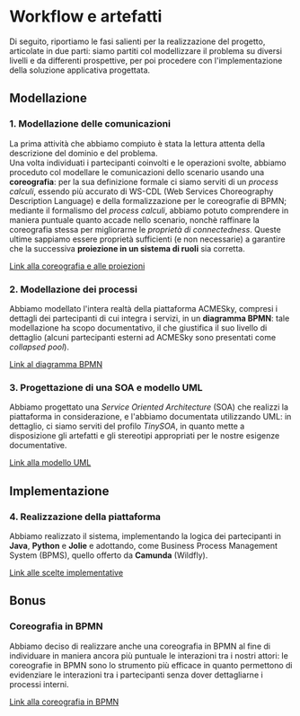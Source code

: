 # Workflow e artefatti
Di seguito, riportiamo le fasi salienti per la realizzazione del progetto, articolate in due parti: siamo partiti col modellizzare il problema su diversi livelli e da differenti prospettive, per poi procedere con l'implementazione della soluzione applicativa progettata.

## Modellazione

### 1. Modellazione delle comunicazioni
La prima attività che abbiamo compiuto è stata la lettura attenta della descrizione del dominio e del problema.<br>
Una volta individuati i partecipanti coinvolti e le operazioni svolte, abbiamo proceduto col modellare le comunicazioni dello scenario usando una **coreografia**: per la sua definizione formale ci siamo serviti di un *process calculi*, essendo più accurato di WS-CDL (Web Services Choreography Description Language) e della formalizzazione per le coreografie di BPMN; mediante il formalismo del *process calculi*, abbiamo potuto comprendere in maniera puntuale quanto accade nello scenario, nonchè raffinare la coreografia stessa per migliorarne le *proprietà di connectedness*. Queste ultime sappiamo essere proprietà sufficienti (e non necessarie) a garantire che la successiva **proiezione in un sistema di ruoli** sia corretta.

[Link alla coreografia e alle proiezioni](./3-coreografia.md "Clicca per andare agli artefatti corrispondenti")

### 2. Modellazione dei processi
Abbiamo modellato l'intera realtà della piattaforma ACMESky, compresi i dettagli dei partecipanti di cui integra i servizi, in un **diagramma BPMN**: tale modellazione ha scopo documentativo, il che giustifica il suo livello di dettaglio (alcuni partecipanti esterni ad ACMESky sono presentati come *collapsed pool*).

[Link al diagramma BPMN](4-diagramma-BPMN.md "Clicca per andare all'artefatto corrispondente")

### 3. Progettazione di una SOA e modello UML
Abbiamo progettato una *Service Oriented Architecture* (SOA) che realizzi la piattaforma in considerazione, e l'abbiamo documentata utilizzando UML: in dettaglio, ci siamo serviti del profilo *TinySOA*, in quanto mette a disposizione gli artefatti e gli stereotipi appropriati per le nostre esigenze documentative.

[Link alla modello UML](5-modello-UML.md "Clicca per andare all'artefatto corrispondente")

## Implementazione

### 4. Realizzazione della piattaforma
Abbiamo realizzato il sistema, implementando la logica dei partecipanti in **Java**, **Python** e **Jolie** e adottando, come Business Process Management System (BPMS), quello offerto da **Camunda** (Wildfly).

[Link alle scelte implementative](6-implementazione.md "Clicca per andare alla documentazione corrispondente")

## Bonus

### Coreografia in BPMN
Abbiamo deciso di realizzare anche una coreografia in BPMN al fine di individuare in maniera ancora più puntuale le interazioni tra i nostri attori: le coreografie in BPMN sono lo strumento più efficace in quanto permettono di evidenziare le interazioni tra i partecipanti senza dover dettagliarne i processi interni.
 
[Link alla coreografia in BPMN](7-coreografiaBPMN.md "Clicca per andare all'artefatto corrispondente")
